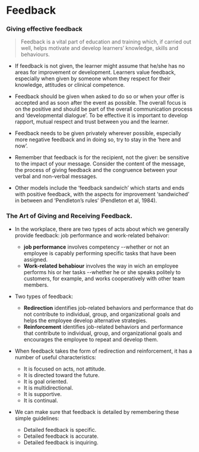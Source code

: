 # Feedback



### Giving effective feedback

> Feedback is a vital part of education and training which, if carried out well, helps motivate and develop learners’
> knowledge, skills and behaviours.

- If feedback is not given, the learner might assume that he/she has no areas for improvement or development. Learners value feedback, especially when given by someone whom they respect for their knowledge, attitudes or clinical competence.
- Feedback should be given when asked to do so or when your offer is accepted and as soon after the event as possible. The overall focus is on the positive and should be part of the overall communication process and ‘developmental dialogue’. To be effective it is important to develop rapport, mutual respect and trust between you and the learner.

- Feedback needs to be given privately wherever possible, especially more negative feedback and in doing so, try to stay in the ‘here and now’.
- Remember that feedback is for the recipient, not the giver: be sensitive to the impact of your message. Consider the content of the message, the process of giving feedback and the congruence between your verbal and non-verbal messages.
- Other models include the ‘feedback sandwich’ which starts and ends with positive feedback, with the aspects for improvement ‘sandwiched’ in between and ‘Pendleton’s rules’ (Pendleton et al, 1984).



### The Art of Giving and Receiving Feedback.

- In the workplace, there are two types of acts about which we generally provide feedback: job performance and work-related behaivor:
  - **job performance** involves competency --whether or not an employee is capably performing specific tasks that have been assigned.
  - **Work-related behabiour** involves the way in wich an employee performs his or her tasks --whether he or she speaks politely to customers, for example, and works cooperatively with other team members.
- Two types of feedback:
  - **Redirection** identifies job-related behaviors and performance that do not contribute to individual, group, and organizational goals and helps the employee develop alternative strategies.
  - **Reinforcement** identifies job-related behaviors and performance that contribute to individual, group, and organizational goals and encourages the employee to repeat and develop them.  

- When feedback takes the form of redirection and reinforcement, it has a number of useful characteristics:
  - It is focused on acts, not attitude.
  - It is directed toward the future.
  - It is goal oriented.
  - It is multidirectional.
  - It is supportive.
  - It is continual.

- We can make sure that feedback is detailed by remembering these simple guidelines:
  - Detailed feedback is specific.
  - Detailed feedback is accurate.
  - Detailed feedback is inquiring.